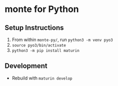 # monte for Python

## Setup Instructions

1. From within `monte-py/`, run `python3 -m venv pyo3`
2. `source pyo3/bin/activate`
3. `python3 -m pip install maturin`

## Development

* Rebuild with `maturin develop`
